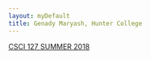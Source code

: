 ```yaml
---
layout: myDefault
title: Genady Maryash, Hunter College
---
```

[CSCI 127 SUMMER 2018](./main.html)
